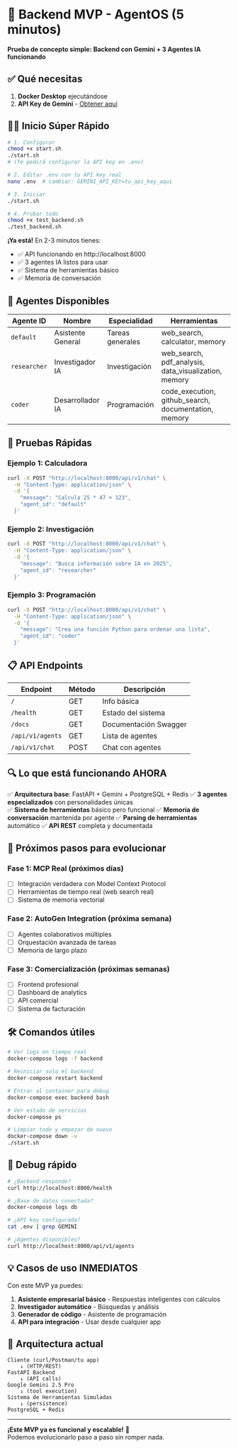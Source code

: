 # 🚀 Backend MVP - AgentOS (5 minutos)

**Prueba de concepto simple: Backend con Gemini + 3 Agentes IA funcionando**

## ✅ Qué necesitas

1. **Docker Desktop** ejecutándose
2. **API Key de Gemini** - [Obtener aquí](https://aistudio.google.com/apikey)

## 🏃‍♂️ Inicio Súper Rápido

```bash
# 1. Configurar
chmod +x start.sh
./start.sh
# (Te pedirá configurar la API key en .env)

# 2. Editar .env con tu API key real
nano .env  # cambiar: GEMINI_API_KEY=tu_api_key_aqui

# 3. Iniciar
./start.sh

# 4. Probar todo
chmod +x test_backend.sh
./test_backend.sh
```

**¡Ya está!** En 2-3 minutos tienes:
- ✅ API funcionando en http://localhost:8000
- ✅ 3 agentes IA listos para usar
- ✅ Sistema de herramientas básico
- ✅ Memoria de conversación

## 🤖 Agentes Disponibles

| Agente ID | Nombre | Especialidad | Herramientas |
|-----------|---------|--------------|--------------|
| `default` | Asistente General | Tareas generales | web_search, calculator, memory |
| `researcher` | Investigador IA | Investigación | web_search, pdf_analysis, data_visualization, memory |
| `coder` | Desarrollador IA | Programación | code_execution, github_search, documentation, memory |

## 🧪 Pruebas Rápidas

### Ejemplo 1: Calculadora
```bash
curl -X POST "http://localhost:8000/api/v1/chat" \
  -H "Content-Type: application/json" \
  -d '{
    "message": "Calcula 25 * 47 + 123", 
    "agent_id": "default"
  }'
```

### Ejemplo 2: Investigación
```bash
curl -X POST "http://localhost:8000/api/v1/chat" \
  -H "Content-Type: application/json" \
  -d '{
    "message": "Busca información sobre IA en 2025", 
    "agent_id": "researcher"
  }'
```

### Ejemplo 3: Programación
```bash
curl -X POST "http://localhost:8000/api/v1/chat" \
  -H "Content-Type: application/json" \
  -d '{
    "message": "Crea una función Python para ordenar una lista", 
    "agent_id": "coder"
  }'
```

## 📋 API Endpoints

| Endpoint | Método | Descripción |
|----------|---------|-------------|
| `/` | GET | Info básica |
| `/health` | GET | Estado del sistema |
| `/docs` | GET | Documentación Swagger |
| `/api/v1/agents` | GET | Lista de agentes |
| `/api/v1/chat` | POST | Chat con agentes |

## 🔍 Lo que está funcionando AHORA

✅ **Arquitectura base**: FastAPI + Gemini + PostgreSQL + Redis
✅ **3 agentes especializados** con personalidades únicas  
✅ **Sistema de herramientas** básico pero funcional
✅ **Memoria de conversación** mantenida por agente
✅ **Parsing de herramientas** automático 
✅ **API REST** completa y documentada

## 🚀 Próximos pasos para evolucionar

### Fase 1: MCP Real (próximos días)
- [ ] Integración verdadera con Model Context Protocol
- [ ] Herramientas de tiempo real (web search real)
- [ ] Sistema de memoria vectorial

### Fase 2: AutoGen Integration (próxima semana)
- [ ] Agentes colaborativos múltiples
- [ ] Orquestación avanzada de tareas
- [ ] Memoria de largo plazo

### Fase 3: Comercialización (próximas semanas)
- [ ] Frontend profesional
- [ ] Dashboard de analytics
- [ ] API comercial
- [ ] Sistema de facturación

## 🛠️ Comandos útiles

```bash
# Ver logs en tiempo real
docker-compose logs -f backend

# Reiniciar solo el backend
docker-compose restart backend

# Entrar al container para debug
docker-compose exec backend bash

# Ver estado de servicios
docker-compose ps

# Limpiar todo y empezar de nuevo
docker-compose down -v
./start.sh
```

## 🐛 Debug rápido

```bash
# ¿Backend responde?
curl http://localhost:8000/health

# ¿Base de datos conectada?
docker-compose logs db

# ¿API key configurada?
cat .env | grep GEMINI

# ¿Agentes disponibles?
curl http://localhost:8000/api/v1/agents
```

## 💡 Casos de uso INMEDIATOS

Con este MVP ya puedes:

1. **Asistente empresarial básico** - Respuestas inteligentes con cálculos
2. **Investigador automático** - Búsquedas y análisis 
3. **Generador de código** - Asistente de programación
4. **API para integración** - Usar desde cualquier app

## 🎯 Arquitectura actual

```
Cliente (curl/Postman/tu app)
    ↓ (HTTP/REST)
FastAPI Backend 
    ↓ (API calls)
Google Gemini 2.5 Pro
    ↓ (tool execution)
Sistema de Herramientas Simuladas
    ↓ (persistence) 
PostgreSQL + Redis
```

---

**¡Este MVP ya es funcional y escalable!** 🚀  
Podemos evolucionarlo paso a paso sin romper nada. 